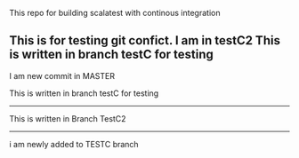 This repo for building scalatest with continous integration

This is for testing git confict. I am in testC2
This is written in branch testC for testing
---------------------------------------
I am new commit in MASTER


This is written in branch testC for testing

--------------------------------------------------------
This is written in Branch TestC2


----------------------------------------------
i am newly added to TESTC branch

